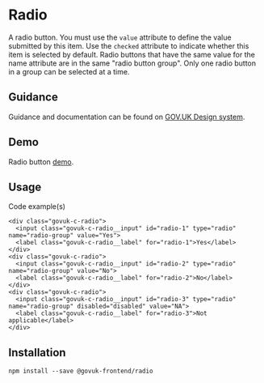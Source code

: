 # Radio

A radio button. You must use the `value` attribute to define the value submitted by this item. Use the `checked` attribute to indicate whether this item is selected by default. Radio buttons that have the same value for the name attribute are in the same "radio button group". Only one radio button in a group can be selected at a time.

## Guidance

Guidance and documentation can be found on [GOV.UK Design system](linkgoeshere).

## Demo

Radio button [demo](radio.html).

## Usage

Code example(s)

```
<div class="govuk-c-radio">
  <input class="govuk-c-radio__input" id="radio-1" type="radio" name="radio-group" value="Yes">
  <label class="govuk-c-radio__label" for="radio-1">Yes</label>
</div>
<div class="govuk-c-radio">
  <input class="govuk-c-radio__input" id="radio-2" type="radio" name="radio-group" value="No">
  <label class="govuk-c-radio__label" for="radio-2">No</label>
</div>
<div class="govuk-c-radio">
  <input class="govuk-c-radio__input" id="radio-3" type="radio" name="radio-group" disabled="disabled" value="NA">
  <label class="govuk-c-radio__label" for="radio-3">Not applicable</label>
</div>

```



## Installation

```
npm install --save @govuk-frontend/radio
```

